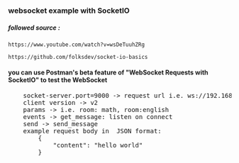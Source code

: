 
### websocket example with SocketIO

##### followed source :

```console
https://www.youtube.com/watch?v=wsDeTuuhZRg
```

```console
https://github.com/folksdev/socket-io-basics
```

#### you can use Postman's beta feature of "WebSocket Requests with SocketIO" to test the WebSocket
<pre>
    socket-server.port=9000 -> request url i.e. ws://192.168.1.2:9000?room=math
    client version -> v2
    params -> i.e. room: math, room:english
    events -> get_message: listen on connect
    send -> send_message
    example request body in  JSON format:
        {
            "content": "hello world"
        }
</pre>
